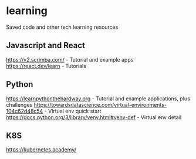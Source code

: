 # learning
Saved code and other tech learning resources

## Javascript and React
https://v2.scrimba.com/ - Tutorial and example apps <br />
https://react.dev/learn - Tutorials

## Python
https://learnpythonthehardway.org - Tutorial and example applications, plus challenges
https://towardsdatascience.com/virtual-environments-104c62d48c54 - Virtual env quick start
https://docs.python.org/3/library/venv.html#venv-def - Virtual env detail

## K8S
https://kubernetes.academy/


